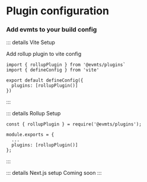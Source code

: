 # Plugin configuration

### Add evmts to your build config

::: details Vite Setup

Add rollup plugin to vite config

```typescript{5}
import { rollupPlugin } from '@evmts/plugins`
import { defineConfig } from 'vite'

export default defineConfig({
  plugins: [rollupPlugin()]
})
```

:::

::: details Rollup Setup

```typescript{5}
const { rollupPlugin } = require('@evmts/plugins');

module.exports = {
  ...
  plugins: [rollupPlugin()]
};
```

:::

::: details Next.js setup
Coming soon
:::
